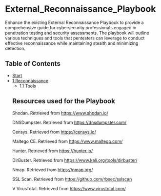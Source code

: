 # External_Reconnaissance_Playbook

Enhance the existing External Reconnaissance Playbook to provide a comprehensive guide for cybersecurity professionals engaged in penetration testing and security assessments.
The playbook will outline various techniques and tools that pentesters can leverage to conduct effective reconnaissance while maintaining stealth and minimizing detection.

## Table of Contents

<ul>
    <li><a href="#start">Start</a></li>
    <li><a href="#reconnaissance">1 Reconnaissance</a>
        <ul>
            <li><a href="#tools">1.1 Tools</a></li>
</ul>

## Resources used for the Playbook

<p> Shodan. Retrieved from <a href="https://www.shodan.io/">https://www.shodan.io/</a></p>

<p> DNSDumpster. Retrieved from <a href="https://dnsdumpster.com/">https://dnsdumpster.com/</a></p>

<p> Censys. Retrieved from <a href="https://censys.io/">https://censys.io/</a></p>

<p> Maltego CE. Retrieved from <a href="https://www.maltego.com/">https://www.maltego.com/</a></p>

<p> Hunter. Retrieved from <a href="https://hunter.io/">https://hunter.io/</a></p>

<p> DirBuster. Retrieved from <a href="https://www.kali.org/tools/dirbuster/">https://www.kali.org/tools/dirbuster/</a></p>

<p> Nmap. Retrieved from <a href="https://nmap.org/">https://nmap.org/</a></p>

<p> SSL Scan. Retrieved from <a href="https://github.com/rbsec/sslscan">https://github.com/rbsec/sslscan</a></p>

<p>V VirusTotal. Retrieved from <a href="https://www.virustotal.com/">https://www.virustotal.com/</a></p>
